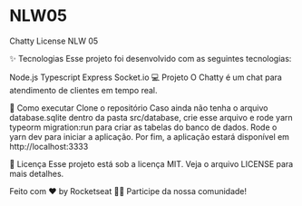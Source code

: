 # NLW05

Chatty
License NLW 05


✨ Tecnologias
Esse projeto foi desenvolvido com as seguintes tecnologias:

Node.js
Typescript
Express
Socket.io
💻 Projeto
O Chatty é um chat para atendimento de clientes em tempo real.

🚀 Como executar
Clone o repositório
Caso ainda não tenha o arquivo database.sqlite dentro da pasta src/database, crie esse arquivo e rode yarn typeorm migration:run para criar as tabelas do banco de dados.
Rode o yarn dev para iniciar a aplicação.
Por fim, a aplicação estará disponível em http://localhost:3333

📄 Licença
Esse projeto está sob a licença MIT. Veja o arquivo LICENSE para mais detalhes.

Feito com ♥ by Rocketseat 👋🏻 Participe da nossa comunidade!
